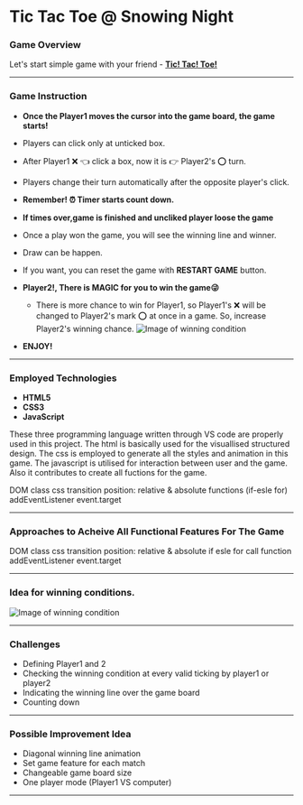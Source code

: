 # Tic Tac Toe @ Snowing Night 

### Game Overview

Let's start simple game with your friend - **[Tic! Tac! Toe!](https://bryanwooch.github.io/TicTacToe/)**

---
### Game Instruction

* **Once the Player1 moves the cursor into the game board, the game starts!**
* Players can click only at unticked box.
* After Player1 :x: :point_left: click a box, now it is :point_right: Player2's :o: turn.
* Players change their turn automatically after the opposite player's click.
* **Remember! :alarm_clock: Timer starts count down.**
* **If times over,game is finished and uncliked player loose the game**
* Once a play won the game, you will see the winning line and winner.
* Draw can be happen.
* If you want, you can reset the game with **RESTART GAME** button.
* **Player2!, There is MAGIC for you to win the game:stuck_out_tongue_winking_eye:**
  - There is more chance to win for Player1, so Player1's :x: will be changed to Player2's mark :o: at once in a game. So, increase Player2's winning chance.
  ![Image of winning condition](https://github.com/BryanWooCH/TicTacToe/blob/master/P1random.png?raw=true)


* **ENJOY!**

---
### Employed Technologies

* **HTML5**
* **CSS3**
* **JavaScript**

These three programming language written through VS code are properly used in this project. 
The html is basically used for the visuallised structured design.
The css is employed to generate all the styles and animation in this game.
The javascript is utilised for interaction between user and the game. Also it contributes to create all fuctions for the game.

DOM class css transition position: relative & absolute
functions (if-esle for) addEventListener event.target 

---
### Approaches to Acheive All Functional Features For The Game

DOM class css transition position: relative & absolute
if esle for  call function addEventListener event.target

---
### Idea for winning conditions.

![Image of winning condition](https://github.com/BryanWooCH/TicTacToe/blob/master/winningCondition.png?raw=true)

---
### Challenges

* Defining Player1 and 2
* Checking the winning condition at every valid ticking by player1 or player2
* Indicating the winning line over the game board
* Counting down

---
### Possible Improvement Idea

* Diagonal winning line animation
* Set game feature for each match
* Changeable game board size
* One player mode (Player1 VS computer)
---
